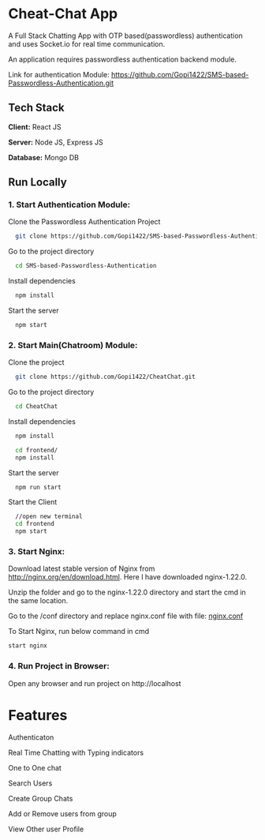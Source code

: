# Cheat-Chat App

A Full Stack Chatting App with OTP based(passwordless) authentication and uses Socket.io for real time communication.

An application requires passwordless authentication backend module.

Link for authentication Module: 
https://github.com/Gopi1422/SMS-based-Passwordless-Authentication.git

## Tech Stack

**Client:** React JS

**Server:** Node JS, Express JS

**Database:** Mongo DB
  
## Run Locally

### 1. Start Authentication Module:

Clone the Passwordless Authentication Project

```bash
  git clone https://github.com/Gopi1422/SMS-based-Passwordless-Authentication.git
```

Go to the project directory

```bash
  cd SMS-based-Passwordless-Authentication
```

Install dependencies

```bash
  npm install
```

Start the server

```bash
  npm start
```

### 2. Start Main(Chatroom) Module:

Clone the project

```bash
  git clone https://github.com/Gopi1422/CheatChat.git
```

Go to the project directory

```bash
  cd CheatChat
```

Install dependencies

```bash
  npm install
```

```bash
  cd frontend/
  npm install
```

Start the server

```bash
  npm run start
```
Start the Client

```bash
  //open new terminal
  cd frontend
  npm start
```

### 3. Start Nginx:

Download latest stable version of Nginx from http://nginx.org/en/download.html. Here I have downloaded nginx-1.22.0.

Unzip the folder and go to the nginx-1.22.0 directory and start the cmd in the same location.

Go to the /conf directory and replace nginx.conf file with file: [nginx.conf](https://github.com/Gopi1422/CheatChat/blob/7b45ea5c40abc01eae43e305b54d2001626070ee/nginx.conf)

To Start Nginx, run below command in cmd

```bash
start nginx
```

### 4. Run Project in Browser:

Open any browser and run project on http://localhost
  
# Features

Authenticaton

Real Time Chatting with Typing indicators

One to One chat

Search Users

Create Group Chats

Add or Remove users from group

View Other user Profile


  
